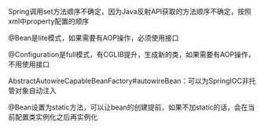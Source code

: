 Spring调用set方法顺序不确定，因为Java反射API获取的方法顺序不确定，按照xml中property配置的顺序



@Bean是lite模式，如果需要有AOP操作，必须使用接口

@Configuration是full模式，有CGLIB提升，生成新的类，如果需要有AOP操作，不用使用接口



AbstractAutowireCapableBeanFactory#autowireBean：可以为SpringIOC非托管对象自动注入



@Bean设置为static方法，可以让bean的创建提前，如果不加static的话，会在当前配置类实例化之后再实例化
